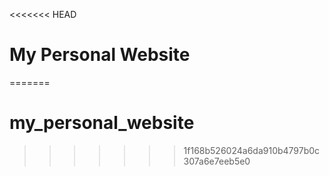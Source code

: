 <<<<<<< HEAD
# My Personal Website
=======
# my_personal_website
>>>>>>> 1f168b526024a6da910b4797b0c307a6e7eeb5e0
